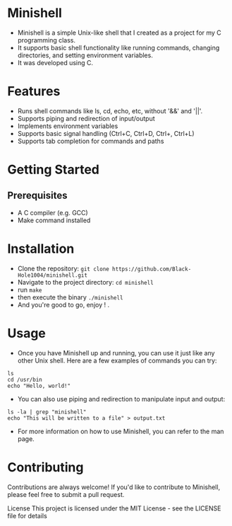 # Minishell

- Minishell is a simple Unix-like shell that I created as a project for my C programming class.
- It supports basic shell functionality like running commands, changing directories, and setting environment variables.
- It was developed using C.
# Features
- Runs shell commands like ls, cd, echo, etc, without '&&' and '||'.
- Supports piping and redirection of input/output
- Implements environment variables
- Supports basic signal handling (Ctrl+C, Ctrl+D, Ctrl+\, Ctrl+L)
- Supports tab completion for commands and paths

# Getting Started
## Prerequisites
- A C compiler (e.g. GCC)
- Make command installed

# Installation
- Clone the repository:
```git clone https://github.com/Black-Hole1004/minishell.git```
- Navigate to the project directory:
 ```cd minishell```
 - run ```make```
 - then execute the binary ```./minishell```
 - And you're good to go, enjoy ! .
 
# Usage
- Once you have Minishell up and running, you can use it just like any other Unix shell. Here are a few examples of commands you can try:

```ls```  
```cd /usr/bin```  
```echo "Hello, world!" ```  
- You can also use piping and redirection to manipulate input and output:

``` ls -la | grep "minishell" ```   
```echo "This will be written to a file" > output.txt```  
- For more information on how to use Minishell, you can refer to the man page.

# Contributing
Contributions are always welcome! If you'd like to contribute to Minishell, please feel free to submit a pull request.

License
This project is licensed under the MIT License - see the LICENSE file for details
